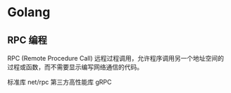 # Golang

## RPC 编程
RPC (Remote Procedure Call) 远程过程调用，允许程序调用另一个地址空间的过程或函数，而不需要显示编写网络通信的代码。

标准库 net/rpc
第三方高性能库 gRPC




